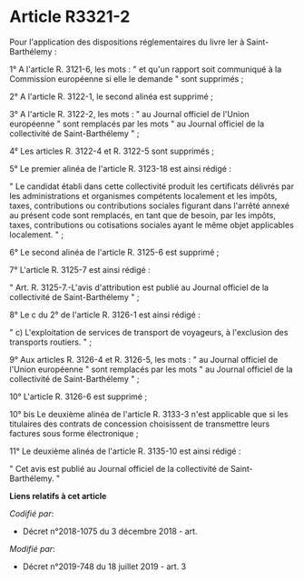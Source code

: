 # Article R3321-2

Pour l'application des dispositions réglementaires du livre Ier à Saint-Barthélemy :

1° A l'article R. 3121-6, les mots : " et qu'un rapport soit communiqué à la Commission européenne si elle le demande " sont
supprimés ;

2° A l'article R. 3122-1, le second alinéa est supprimé ;

3° A l'article R. 3122-2, les mots : " au Journal officiel de l'Union européenne " sont remplacés par les mots " au Journal
officiel de la collectivité de Saint-Barthélemy " ;

4° Les articles R. 3122-4 et R. 3122-5 sont supprimés ;

5° Le premier alinéa de l'article R. 3123-18 est ainsi rédigé :

" Le candidat établi dans cette collectivité produit les certificats délivrés par les administrations et organismes
compétents localement et les impôts, taxes, contributions ou contributions sociales figurant dans l'arrêté annexé au présent
code sont remplacés, en tant que de besoin, par les impôts, taxes, contributions ou cotisations sociales ayant le même objet
applicables localement. " ;

6° Le second alinéa de l'article R. 3125-6 est supprimé ;

7° L'article R. 3125-7 est ainsi rédigé :

" Art. R. 3125-7.-L'avis d'attribution est publié au Journal officiel de la collectivité de Saint-Barthélemy " ;

8° Le c du 2° de l'article R. 3126-1 est ainsi rédigé :

" c) L'exploitation de services de transport de voyageurs, à l'exclusion des transports routiers. " ;

9° Aux articles R. 3126-4 et R. 3126-5, les mots : " au Journal officiel de l'Union européenne " sont remplacés par les mots
" au Journal officiel de la collectivité de Saint-Barthélemy " ;

10° L'article R. 3126-6 est supprimé ;

10° bis Le deuxième alinéa de l'article R. 3133-3 n'est applicable que si les titulaires des contrats de concession
choisissent de transmettre leurs factures sous forme électronique ;

11° Le deuxième alinéa de l'article R. 3135-10 est ainsi rédigé :

" Cet avis est publié au Journal officiel de la collectivité de Saint-Barthélemy. "

**Liens relatifs à cet article**

_Codifié par_:

  - Décret n°2018-1075 du 3 décembre 2018 - art.

_Modifié par_:

  - Décret n°2019-748 du 18 juillet 2019 - art. 3
